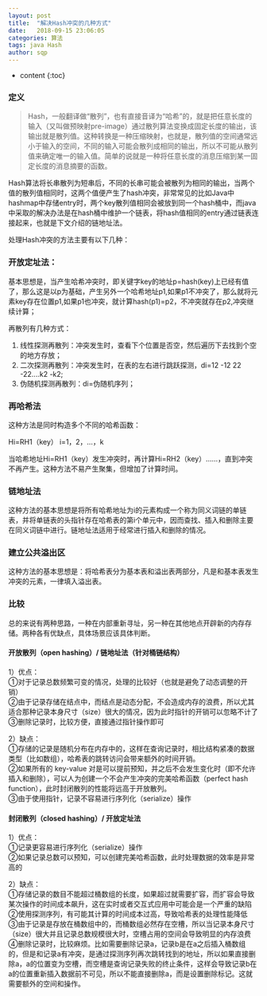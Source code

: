 ```yaml
---
layout: post
title:  "解决Hash冲突的几种方式"
date:   2018-09-15 23:06:05
categories: 算法
tags: java Hash
author: sqp
---
```


* content
{:toc}

### 定义
>Hash，一般翻译做“散列”，也有直接音译为“哈希”的，就是把任意长度的输入（又叫做预映射pre-image）通过散列算法变换成固定长度的输出，该输出就是散列值。这种转换是一种压缩映射，也就是，散列值的空间通常远小于输入的空间，不同的输入可能会散列成相同的输出，所以不可能从散列值来确定唯一的输入值。简单的说就是一种将任意长度的消息压缩到某一固定长度的消息摘要的函数。 

Hash算法将长串散列为短串后，不同的长串可能会被散列为相同的输出，当两个值的散列值相同时，这两个值便产生了hash冲突，非常常见的比如Java中hashmap中存储entry时，两个key散列值相同会被放到同一个hash桶中，而java中采取的解决办法是在hash桶中维护一个链表，将hash值相同的entry通过链表连接起来，也就是下文介绍的链地址法。

处理Hash冲突的方法主要有以下几种：  

### 开放定址法： 

基本思想是，当产生哈希冲突时，即关键字key的地址p=hash(key)上已经有值了，那么这是以p为基础，产生另外一个哈希地址p1,如果p1不冲突了，那么就将元素key存在位置p1,如果p1也冲突，就计算hash(p1)=p2，不冲突就存在p2,冲突继续计算；  

再散列有几种方式：
1. 线性探测再散列：冲突发生时，查看下个位置是否空，然后遍历下去找到个空的地方存放；
2. 二次探测再散列：冲突发生时，在表的左右进行跳跃探测，di=12 -12 22 -22....k2 -k2;
3. 伪随机探测再散列：di=伪随机序列；

### 再哈希法

这种方法是同时构造多个不同的哈希函数：

Hi=RH1（key）  i=1，2，…，k

当哈希地址Hi=RH1（key）发生冲突时，再计算Hi=RH2（key）……，直到冲突不再产生。这种方法不易产生聚集，但增加了计算时间。

### 链地址法

这种方法的基本思想是将所有哈希地址为i的元素构成一个称为同义词链的单链表，并将单链表的头指针存在哈希表的第i个单元中，因而查找、插入和删除主要在同义词链中进行。链地址法适用于经常进行插入和删除的情况。

### 建立公共溢出区

这种方法的基本思想是：将哈希表分为基本表和溢出表两部分，凡是和基本表发生冲突的元素，一律填入溢出表。


### 比较
总的来说有两种思路，一种在内部重新寻址，另一种在其他地点开辟新的内存存储。两种各有优缺点，具体场景应该具体判断。

#### 开放散列（open hashing）/ 链地址法（针对桶链结构）
1）优点：   
①对于记录总数频繁可变的情况，处理的比较好（也就是避免了动态调整的开销）  
②由于记录存储在结点中，而结点是动态分配，不会造成内存的浪费，所以尤其适合那种记录本身尺寸（size）很大的情况，因为此时指针的开销可以忽略不计了  
③删除记录时，比较方便，直接通过指针操作即可  
 
2）缺点：   
①存储的记录是随机分布在内存中的，这样在查询记录时，相比结构紧凑的数据类型（比如数组），哈希表的跳转访问会带来额外的时间开销。  
②如果所有的 key-value 对是可以提前预知，并之后不会发生变化时（即不允许插入和删除），可以人为创建一个不会产生冲突的完美哈希函数（perfect hash function），此时封闭散列的性能将远高于开放散列。  
③由于使用指针，记录不容易进行序列化（serialize）操作  

#### 封闭散列（closed hashing）/ 开放定址法

1）优点：  
 ①记录更容易进行序列化（serialize）操作  
 ②如果记录总数可以预知，可以创建完美哈希函数，此时处理数据的效率是非常高的
 
2）缺点：  
①存储记录的数目不能超过桶数组的长度，如果超过就需要扩容，而扩容会导致某次操作的时间成本飙升，这在实时或者交互式应用中可能会是一个严重的缺陷  
②使用探测序列，有可能其计算的时间成本过高，导致哈希表的处理性能降低  
③由于记录是存放在桶数组中的，而桶数组必然存在空槽，所以当记录本身尺寸（size）很大并且记录总数规模很大时，空槽占用的空间会导致明显的内存浪费  
④删除记录时，比较麻烦。比如需要删除记录a，记录b是在a之后插入桶数组的，但是和记录a有冲突，是通过探测序列再次跳转找到的地址，所以如果直接删除a，a的位置变为空槽，而空槽是查询记录失败的终止条件，这样会导致记录b在a的位置重新插入数据前不可见，所以不能直接删除a，而是设置删除标记。这就需要额外的空间和操作。